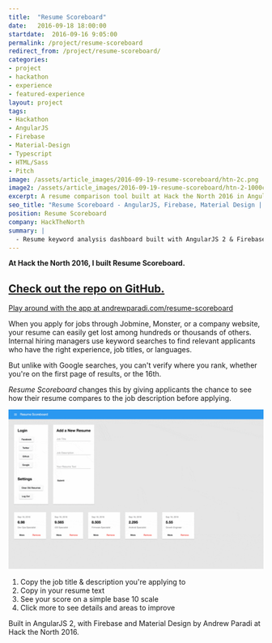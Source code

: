 ```yaml
---
title:  "Resume Scoreboard"
date:   2016-09-18 18:00:00
startdate:  2016-09-16 9:05:00
permalink: /project/resume-scoreboard
redirect_from: /project/resume-scoreboard/
categories:
- project
- hackathon
- experience
- featured-experience
layout: project
tags:
- Hackathon
- AngularJS
- Firebase
- Material-Design
- Typescript
- HTML/Sass
- Pitch
image: /assets/article_images/2016-09-19-resume-scoreboard/htn-2c.png
image2: /assets/article_images/2016-09-19-resume-scoreboard/htn-2-1000c.png
excerpt: A resume comparison tool built at Hack the North 2016 in AngularJS.
seo_title: "Resume Scoreboard - AngularJS, Firebase, Material Design | Andrew Paradi"
position: Resume Scoreboard
company: HackTheNorth
summary: |
  - Resume keyword analysis dashboard built with AngularJS 2 & Firebase
---
```


**At Hack the North 2016, I built Resume Scoreboard.**

[Check out the repo on GitHub.](https://github.com/andrewparadi/resume-scoreboard)
---

[Play around with the app at andrewparadi.com/resume-scoreboard](https://www.andrewparadi.com/resume-scoreboard/)

When you apply for jobs through Jobmine, Monster, or a company website, your resume can easily get lost among hundreds or thousands of others. Internal hiring managers use keyword searches to find relevant applicants who have the right experience, job titles, or languages.

But unlike with Google searches, you can't verify where you rank, whether you're on the first page of results, or the 16th.

*Resume Scoreboard* changes this by giving applicants the chance to see how their resume compares to the job description before applying.

![Resume Scoreboard](/assets/article_images/2016-09-19-resume-scoreboard/resume-scoreboard-htn-demo.gif)

1. Copy the job title &amp; description you're applying to
2. Copy in your resume text
3. See your score on a simple base 10 scale
4. Click more to see details and areas to improve

Built in AngularJS 2, with Firebase and Material Design by Andrew Paradi at Hack the North 2016.
